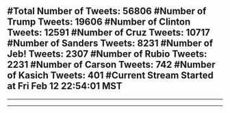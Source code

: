 #Total Number of Tweets: 56806 
#Number of Trump Tweets: 19606
#Number of Clinton Tweets: 12591
#Number of Cruz Tweets: 10717
#Number of Sanders Tweets: 8231
#Number of Jeb! Tweets: 2307
#Number of Rubio Tweets: 2231
#Number of Carson Tweets: 742
#Number of Kasich Tweets: 401
#Current Stream Started at Fri Feb 12 22:54:01 MST
---
---
---
